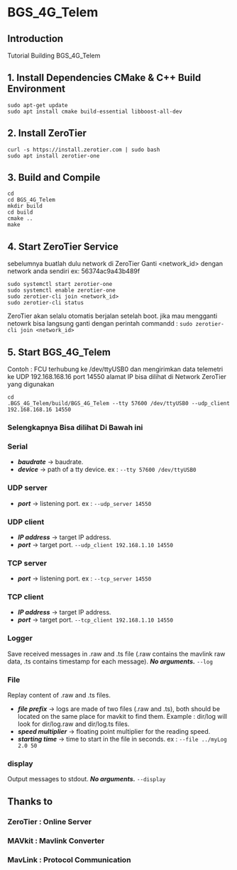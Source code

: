 # BGS_4G_Telem

## Introduction
Tutorial Building BGS_4G_Telem

## 1. Install Dependencies CMake & C++ Build Environment

```Shell
sudo apt-get update
sudo apt install cmake build-essential libboost-all-dev
```
## 2. Install ZeroTier

```Shell
curl -s https://install.zerotier.com | sudo bash
sudo apt install zerotier-one
```

## 3. Build and Compile
```shell
cd
cd BGS_4G_Telem
mkdir build
cd build
cmake ..
make
```
## 4. Start ZeroTier Service
sebelumnya buatlah dulu network di ZeroTier
Ganti <network_id> dengan network anda sendiri ex: 56374ac9a43b489f
```shell
sudo systemctl start zerotier-one
sudo systemctl enable zerotier-one
sudo zerotier-cli join <network_id>
sudo zerotier-cli status
```
ZeroTier akan selalu otomatis berjalan setelah boot. jika mau mengganti netowrk bisa langsung ganti dengan perintah
commandd : `sudo zerotier-cli join <network_id>`

## 5. Start BGS_4G_Telem
Contoh : FCU terhubung ke /dev/ttyUSB0 dan mengirimkan data telemetri ke UDP 192.168.168.16 port 14550 
alamat IP bisa dilihat di Network ZeroTier yang digunakan 
```Shell
cd
.BGS_4G_Telem/build/BGS_4G_Telem --tty 57600 /dev/ttyUSB0 --udp_client 192.168.168.16 14550
```
### Selengkapnya Bisa dilihat Di Bawah ini
### Serial
* ***baudrate*** -> baudrate.
* ***device*** -> path of a tty device.
ex : `--tty 57600 /dev/ttyUSB0`

### UDP server
* ***port*** -> listening port.
ex : `--udp_server 14550`

### UDP client
* ***IP address*** -> target IP address.
* ***port*** -> target port.
`--udp_client 192.168.1.10 14550`

### TCP server
* ***port*** -> listening port.
ex : `--tcp_server 14550`

### TCP client
* ***IP address*** -> target IP address.
* ***port*** -> target port.
`--tcp_client 192.168.1.10 14550`

### Logger
Save received messages in .raw and .ts file (.raw contains the mavlink raw data, .ts contains timestamp for each message).
***No arguments.***
`--log`

### File
Replay content of .raw and .ts files.
* ***file prefix*** -> logs are made of two files (.raw and .ts), both should be located on the same place for mavkit to find them. Example : dir/log will look for dir/log.raw and dir/log.ts files.
* ***speed multiplier*** -> floating point multiplier for the reading speed.
* ***starting time*** -> time to start in the file in seconds.
ex : `--file ../myLog 2.0 50`

### display
Output messages to stdout.
***No arguments.***
`--display`


## Thanks to 
### ZeroTier  : Online Server
### MAVkit    : Mavlink Converter
### MavLink   : Protocol Communication

